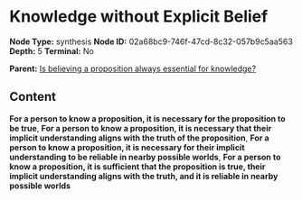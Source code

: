 # Knowledge without Explicit Belief

**Node Type:** synthesis
**Node ID:** 02a68bc9-746f-47cd-8c32-057b9c5aa563
**Depth:** 5
**Terminal:** No

**Parent:** [Is believing a proposition always essential for knowledge?](is-believing-a-proposition-always-essential-for-knowledge-antithesis-9f1d7250-f0ec-43fa-bcd9-dcfa598fdef9.md)

## Content

**For a person to know a proposition, it is necessary for the proposition to be true**, **For a person to know a proposition, it is necessary that their implicit understanding aligns with the truth of the proposition**, **For a person to know a proposition, it is necessary for their implicit understanding to be reliable in nearby possible worlds**, **For a person to know a proposition, it is sufficient that the proposition is true, their implicit understanding aligns with the truth, and it is reliable in nearby possible worlds**
